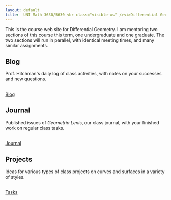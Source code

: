 ```yaml
---
layout: default
title:  UNI Math 3630/5630 <br class="visible-xs" /><i>Differential Geometry</i>
---
```


<div class="row">
  <div class="col-xs-12">
    <p class="lead">
      This is the course web site for Differential Geometry. I am mentoring two
      sections of this course this term, one undergraduate and one graduate. The
      two sections will run in parallel, with identical meeting times, and
      many similar assignments.
    </p>
  </div>
</div>

<div class="row">
  <div class="col-xs-12 col-sm-4">
    <div>
      <h2>Blog</h2>
      <p>
        Prof. Hitchman's daily log of class activities, with notes on your
        successes and new questions.
      </p>
      <div>
        <br />
        <a class="btn btn-info btn-lg btn-block" href="{{ site.baseurl }}/blog/">Blog</a>
      </div>
    </div>
  </div>

  <div class="col-xs-12 col-sm-4">
    <div>
      <h2>Journal</h2>
      <p>
        Published issues of <i>Geometria Lenis</i>, our class journal, with your finished work on regular class tasks.
      </p>
      <div>
        <br />
        <a class="btn btn-warning btn-lg btn-block" href="{{ site.baseurl }}/journal/">Journal</a>
      </div>
    </div>
  </div>


  <div class="col-xs-12 col-sm-4">
    <div>
      <h2>Projects</h2>
      <p>
        Ideas for various types of class projects on curves and surfaces in a variety of styles.
      </p>
      <div>
        <br />
        <a class="btn btn-success btn-lg btn-block" href="{{ site.baseurl }}/tasks/">Tasks</a>
      </div>
    </div>
  </div>



</div>


<div>
  <p>
    <br class="visible-xs visible-sm"/>
  </p>
</div>
